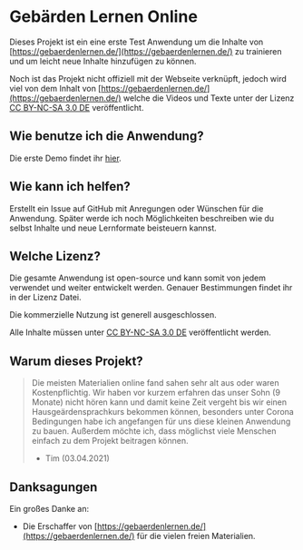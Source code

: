 # Gebärden Lernen Online

Dieses Projekt ist ein eine erste Test Anwendung um die Inhalte von [https://gebaerdenlernen.de/](https://gebaerdenlernen.de/) zu trainieren und um leicht neue Inhalte hinzufügen zu können. 

Noch ist das Projekt nicht offiziell mit der Webseite verknüpft, jedoch wird viel von dem Inhalt von [https://gebaerdenlernen.de/](https://gebaerdenlernen.de/) welche die Videos und Texte unter der Lizenz [CC BY-NC-SA 3.0 DE](https://creativecommons.org/licenses/by-nc-sa/3.0/de/) veröffentlicht. 

## Wie benutze ich die Anwendung?

Die erste Demo findet ihr [hier](https://gebaerdenlernen-online.github.io/).

## Wie kann ich helfen?
Erstellt ein Issue auf GitHub mit Anregungen oder Wünschen für die Anwendung. Später werde ich noch Möglichkeiten beschreiben wie du selbst Inhalte und neue Lernformate beisteuern kannst. 

## Welche Lizenz?
Die gesamte Anwendung ist open-source und kann somit von jedem verwendet und weiter entwickelt werden. Genauer Bestimmungen findet ihr in der Lizenz Datei. 

Die kommerzielle Nutzung ist generell ausgeschlossen.

Alle Inhalte müssen unter [CC BY-NC-SA 3.0 DE](https://creativecommons.org/licenses/by-nc-sa/3.0/de/) veröffentlicht werden. 

## Warum dieses Projekt?

> Die meisten Materialien online fand sahen sehr alt aus oder waren Kostenpflichtig. Wir haben vor kurzem erfahren das unser Sohn (9 Monate) nicht hören kann und damit keine Zeit vergeht bis wir einen Hausgeärdensprachkurs bekommen können, besonders unter Corona Bedingungen habe ich angefangen für uns diese kleinen Anwendung zu bauen.
> Außerdem möchte ich, dass möglichst viele Menschen einfach zu dem Projekt beitragen können.
> - Tim (03.04.2021)

## Danksagungen

Ein großes Danke an:

- Die Erschaffer von [https://gebaerdenlernen.de/](https://gebaerdenlernen.de/) für die vielen freien Materialien.
